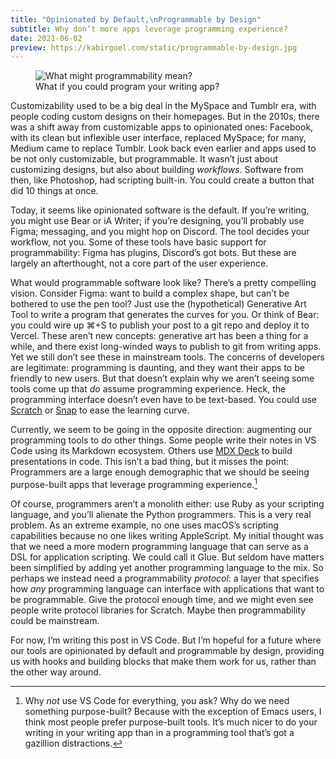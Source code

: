 ```yaml
---
title: "Opinionated by Default,\nProgrammable by Design"
subtitle: Why don’t more apps leverage programming experience?
date: 2021-06-02
preview: https://kabirgoel.com/static/programmable-by-design.jpg
---
```


<figure>
  <img src="/static/programmable-by-design.jpg" alt="What might programmability mean?" />
  <figcaption>What if you could program your writing app?</figcaption>
</figure>

Customizability used to be a big deal in the MySpace and Tumblr era, with people coding custom designs on their homepages. But in the 2010s, there was a shift away from customizable apps to opinionated ones: Facebook, with its clean but inflexible user interface, replaced MySpace; for many, Medium came to replace Tumblr. Look back even earlier and apps used to be not only customizable, but programmable. It wasn’t just about customizing designs, but also about building _workflows_. Software from then, like Photoshop, had scripting built-in. You could create a button that did 10 things at once.

Today, it seems like opinionated software is the default. If you’re writing, you might use Bear or iA Writer; if you’re designing, you’ll probably use Figma; messaging, and you might hop on Discord. The tool decides your workflow, not you. Some of these tools have basic support for programmability: Figma has plugins, Discord’s got bots. But these are largely an afterthought, not a core part of the user experience.

What would programmable software look like? There’s a pretty compelling vision. Consider Figma: want to build a complex shape, but can’t be bothered to use the pen tool? Just use the (hypothetical) Generative Art Tool to write a program that generates the curves for you. Or think of Bear: you could wire up ⌘+S to publish your post to a git repo and deploy it to Vercel. These aren’t new concepts: generative art has been a thing for a while, and there exist long-winded ways to publish to git from writing apps. Yet we still don’t see these in mainstream tools. The concerns of developers are legitimate: programming is daunting, and they want their apps to be friendly to new users. But that doesn’t explain why we aren’t seeing some tools come up that _do_ assume programming experience. Heck, the programming interface doesn’t even have to be text-based. You could use [Scratch](https://scratch.mit.edu) or [Snap](https://snap.berkeley.edu/) to ease the learning curve.

Currently, we seem to be going in the opposite direction: augmenting our programming tools to do other things. Some people write their notes in VS Code using its Markdown ecosystem. Others use [MDX Deck](https://github.com/jxnblk/mdx-deck) to build presentations in code. This isn’t a bad thing, but it misses the point: Programmers are a large enough demographic that we should be seeing purpose-built apps that leverage programming experience.[^1]

Of course, programmers aren’t a monolith either: use Ruby as your scripting language, and you’ll alienate the Python programmers. This is a very real problem. As an extreme example, no one uses macOS’s scripting capabilities because no one likes writing AppleScript. My initial thought was that we need a more modern programming language that can serve as a DSL for application scripting. We could call it Glue. But seldom have matters been simplified by adding yet another programming language to the mix. So perhaps we instead need a programmability _protocol_: a layer that specifies how _any_ programming language can interface with applications that want to be programmable. Give the protocol enough time, and we might even see people write protocol libraries for Scratch. Maybe then programmability could be mainstream.

For now, I’m writing this post in VS Code. But I’m hopeful for a future where our tools are opinionated by default and programmable by design, providing us with hooks and building blocks that make them work for us, rather than the other way around.

[^1]: Why _not_ use VS Code for everything, you ask? Why do we need something purpose-built? Because with the exception of Emacs users, I think most people prefer purpose-built tools. It’s much nicer to do your writing in your writing app than in a programming tool that’s got a gazillion distractions.
